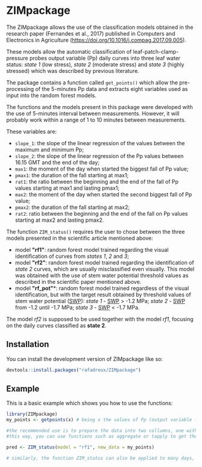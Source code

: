 
# ZIMpackage

<!-- badges: start -->
<!-- badges: end -->

The ZIMpackage allows the use of the classification models obtained in the research paper (Fernandes et al., 2017) published in Computers and Electronics in Agriculture (https://doi.org/10.1016/j.compag.2017.09.005). 

These models allow the automatic classification of leaf-patch-clamp-pressure probes output variable (Pp) daily curves into three leaf water status: _state 1_ (low stress), _state 2_ (moderate stress) and _state 3_ (highly stressed) which was described by previous literature.

The package contains a function called `get_points()` which allow the pre-processing of the 5-minutes Pp data and extracts eight variables used as input into the random forest models.

The functions and the models present in this package were developed with the use of 5-minutes interval between measurements. However, it will probably work within a range of 1 to 10 minutes between measurements.

These variables are:
  - `slope_1`: the slope of the linear regression of the values between the maximum and minimum Pp;
  - `slope_2`: the slope of the linear regression of the Pp values between 16.15 GMT and the end of the day;
  - `max1`: the moment of the day when started the biggest fall of Pp value;
  - `pmax1`: the duration of the fall starting at max1;
  - `rat1`: the ratio between the beginning and the end of the fall of Pp values starting at max1 and lasting pmax1;
  - `max2`: the moment of the day when started the second biggest fall of Pp value;
  - `pmax2`: the duration of the fall starting at max2;
  - `rat2`: ratio between the beginning and the end of the fall on Pp values starting at max2 and lasting pmax2.

The function `ZIM_status()` requires the user to chose between the three models presented in the scientific article mentioned above:
  - model **"rf1"**: random forest model trained regarding the visual identification of curves from _states 1_, _2_ and _3_;
  - model **"rf2"**: random forest model trained regarding the identification of _state 2_ curves, which are usually misclassified even visually. This model was obtained with the use of stem water potential threshold values as described in the scientific paper mentioned above.
  - model **"rf_pot"***: random forest model trained regardless of the visual identification, but with the target result obtained by threshold values of stem water potential (<ins>SWP</ins>): _state 1_ - <ins>SWP</ins> > -1.2 MPa; _state 2_ - <ins>SWP</ins> from -1.2 until -1.7 MPa; _state 3_ - <ins>SWP</ins> < -1.7 MPa.

The model *rf2* is supposed to be used together with the model *rf1*, focusing on the daily curves classified as **state 2**.

## Installation

You can install the development version of ZIMpackage like so:

``` r
devtools::install.packages("rafadreux/ZIMpackage")
```

## Example

This is a basic example which shows you how to use the functions:

``` r
library(ZIMpackage)
my_points <- getpoints(x) # being x the values of Pp (output variable from the LPCP probes)

#the recommended use is to prepare the data into two collumns, one with the date (or DOY) and one with the Pp values (raw).
#this way, you can use functions such as aggregate or tapply to get the variables for many days.

pred <- ZIM_status(model = "rf1", new_data = my_points)

# similarly, the function ZIM_status can also be applied to many days, by using functions such as tapply and aggregate.
```

